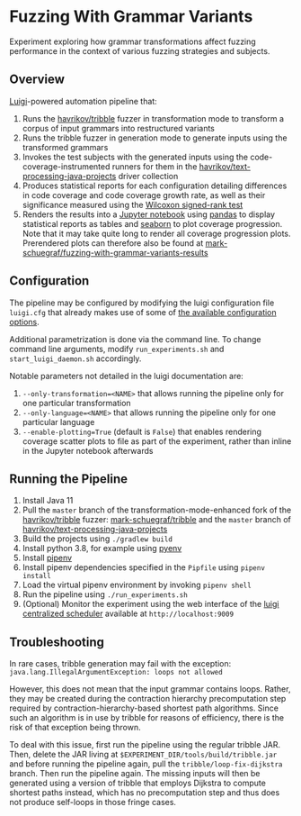 # Fuzzing With Grammar Variants

Experiment exploring how grammar transformations affect fuzzing performance in the context of various fuzzing strategies and subjects.

## Overview
[Luigi](https://github.com/spotify/luigi)-powered automation pipeline that:

1. Runs the [havrikov/tribble](https://projects.cispa.saarland/havrikov/tribble) fuzzer in transformation mode to transform a corpus of input grammars into restructured variants
2. Runs the tribble fuzzer in generation mode to generate inputs using the transformed grammars
3. Invokes the test subjects with the generated inputs using the code-coverage-instrumented runners for them in the [havrikov/text-processing-java-projects](https://github.com/havrikov/text-processing-java-projects) driver collection
4. Produces statistical reports for each configuration detailing differences in code coverage and code coverage growth rate, as well as their significance measured using the [Wilcoxon signed-rank test](https://en.m.wikipedia.org/wiki/Wilcoxon_signed-rank_test)
5. Renders the results into a [Jupyter notebook](https://jupyter.org/) using [pandas](https://pandas.pydata.org/) to display statistical reports as tables and [seaborn](https://seaborn.pydata.org/) to plot coverage progression. Note that it may take quite long to render all coverage progression plots. Prerendered plots can therefore also be found at [mark-schuegraf/fuzzing-with-grammar-variants-results](https://github.com/mark-schuegraf/fuzzing-with-grammar-variants-results)

## Configuration

The pipeline may be configured by modifying the luigi configuration file `luigi.cfg` that already makes use of some of [the available configuration options](https://github.com/spotify/luigi/blob/master/doc/configuration.rst).

Additional parametrization is done via the command line. To change command line arguments, modify `run_experiments.sh` and `start_luigi_daemon.sh` accordingly.

Notable parameters not detailed in the luigi documentation are:
1. `--only-transformation=<NAME>` that allows running the pipeline only for one particular transformation
2. `--only-language=<NAME>` that allows running the pipeline only for one particular language
3. `--enable-plotting=True` (default is `False`) that enables rendering coverage scatter plots to file as part of the experiment, rather than inline in the Jupyter notebook afterwards

## Running the Pipeline

1. Install Java 11
2. Pull the `master` branch of the transformation-mode-enhanced fork of the [havrikov/tribble](https://github.com/havrikov/tribble) fuzzer: [mark-schuegraf/tribble](https://github.com/mark-schuegraf/tribble) and the `master` branch of [havrikov/text-processing-java-projects](https://github.com/havrikov/text-processing-java-projects)
3. Build the projects using `./gradlew build`
4. Install python 3.8, for example using [pyenv](https://github.com/pyenv/pyenv)
5. Install [pipenv](https://pipenv.pypa.io/)
6. Install pipenv dependencies specified in the `Pipfile` using `pipenv install`
7. Load the virtual pipenv environment by invoking `pipenv shell`
8. Run the pipeline using `./run_experiments.sh`
9. (Optional) Monitor the experiment using the web interface of the [luigi centralized scheduler](https://luigi.readthedocs.io/en/stable/central_scheduler.html) available at `http://localhost:9009`

## Troubleshooting

In rare cases, tribble generation may fail with the exception: `java.lang.IllegalArgumentException: loops not allowed`

However, this does not mean that the input grammar contains loops. Rather, they may be created during the contraction hierarchy precomputation step required by contraction-hierarchy-based shortest path algorithms. Since such an algorithm is in use by tribble for reasons of efficiency, there is the risk of that exception being thrown.

To deal with this issue, first run the pipeline using the regular tribble JAR. Then, delete the JAR living at `$EXPERIMENT_DIR/tools/build/tribble.jar` and before running the pipeline again, pull the `tribble/loop-fix-dijkstra` branch.  Then run the pipeline again. The missing inputs will then be generated using a version of tribble that employs Dijkstra to compute shortest paths instead, which has no precomputation step and thus does not produce self-loops in those fringe cases.
